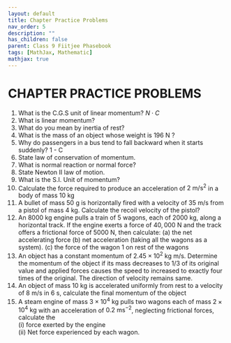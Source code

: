 ```yaml
---
layout: default
title: Chapter Practice Problems
nav_order: 5
description: ""
has_children: false
parent: Class 9 Fiitjee Phasebook
tags: [MathJax, Mathematic]
mathjax: true
---
```

# CHAPTER PRACTICE PROBLEMS

1. What is the C.G.S unit of linear momentum?
$N \cdot C$
2. What is linear momentum?
3. What do you mean by inertia of rest?
4. What is the mass of an object whose weight is $196 \mathrm{~N}$ ?
5. Why do passengers in a bus tend to fall backward when it starts suddenly? 1 - $\mathrm{C}$
6. State law of conservation of momentum.
7. What is normal reaction or normal force?
8. State Newton II law of motion.
9. What is the S.I. Unit of momentum?
19. Calculate the force required to produce an acceleration of $2 \mathrm{~m} / \mathrm{s}^2$ in a body of mass $10 \mathrm{~kg}$
11. A bullet of mass $50 \mathrm{~g}$ is horizontally fired with a velocity of $35 \mathrm{~m} / \mathrm{s}$ from a pistol of mass $4 \mathrm{~kg}$. Calculate the recoil velocity of the pistol?
12. An $8000 \mathrm{~kg}$ engine pulls a train of 5 wagons, each of $2000 \mathrm{~kg}$, along a horizontal track. If the engine exerts a force of $40,000 \mathrm{~N}$ and the track offers a frictional force of $5000 \mathrm{~N}$, then calculate:
(a) the net accelerating force
(b) net acceleration (taking all the wagons as a system).
(c) the force of the wagon 1 on rest of the wagons
13. An object has a constant momentum of $2.45 \times 10^2 \mathrm{~kg} \mathrm{~m} / \mathrm{s}$. Determine the momentum of the object if its mass decreases to $1 / 3$ of its original value and applied forces causes the speed to increased to exactly four times of the original. The direction of velocity remains same.
14. An object of mass $10 \mathrm{~kg}$ is accelerated uniformly from rest to a velocity of $8 \mathrm{~m} / \mathrm{s}$ in $6 \mathrm{~s}$, calculate the final momentum of the object
15. A steam engine of mass $3 \times 10^4 \mathrm{~kg}$ pulls two wagons each of mass $2 \times 10^4 \mathrm{~kg}$ with an acceleration of $0.2 \mathrm{~ms}^{-2}$, neglecting frictional forces, calculate the <br/>
(i) force exerted by the engine <br/>
(ii) Net force experienced by each wagon. <br/>